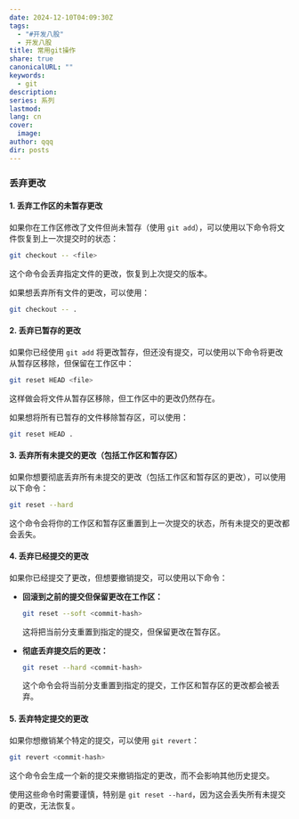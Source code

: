 ```yaml
---
date: 2024-12-10T04:09:30Z
tags:
  - "#开发八股"
  - 开发八股
title: 常用git操作
share: true
canonicalURL: ""
keywords:
  - git
description: 
series: 系列
lastmod: 
lang: cn
cover:
  image: 
author: qqq
dir: posts
---
```


### 丢弃更改
#### 1. **丢弃工作区的未暂存更改**
   如果你在工作区修改了文件但尚未暂存（使用 `git add`），可以使用以下命令将文件恢复到上一次提交时的状态：
   ```bash
   git checkout -- <file>
   ```
   这个命令会丢弃指定文件的更改，恢复到上次提交的版本。

   如果想丢弃所有文件的更改，可以使用：
   ```bash
   git checkout -- .
   ```

#### 2. **丢弃已暂存的更改**
   如果你已经使用 `git add` 将更改暂存，但还没有提交，可以使用以下命令将更改从暂存区移除，但保留在工作区中：
   ```bash
   git reset HEAD <file>
   ```
   这样做会将文件从暂存区移除，但工作区中的更改仍然存在。

   如果想将所有已暂存的文件移除暂存区，可以使用：
   ```bash
   git reset HEAD .
   ```

#### 3. **丢弃所有未提交的更改（包括工作区和暂存区）**
   如果你想要彻底丢弃所有未提交的更改（包括工作区和暂存区的更改），可以使用以下命令：
   ```bash
   git reset --hard
   ```
   这个命令会将你的工作区和暂存区重置到上一次提交的状态，所有未提交的更改都会丢失。

#### 4. **丢弃已经提交的更改**
   如果你已经提交了更改，但想要撤销提交，可以使用以下命令：

   - **回滚到之前的提交但保留更改在工作区：**
     ```bash
     git reset --soft <commit-hash>
     ```
     这将把当前分支重置到指定的提交，但保留更改在暂存区。

   - **彻底丢弃提交后的更改：**
     ```bash
     git reset --hard <commit-hash>
     ```
     这个命令会将当前分支重置到指定的提交，工作区和暂存区的更改都会被丢弃。

#### 5. **丢弃特定提交的更改**
   如果你想撤销某个特定的提交，可以使用 `git revert`：
   ```bash
   git revert <commit-hash>
   ```
   这个命令会生成一个新的提交来撤销指定的更改，而不会影响其他历史提交。

使用这些命令时需要谨慎，特别是 `git reset --hard`，因为这会丢失所有未提交的更改，无法恢复。